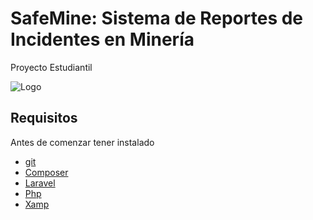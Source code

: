 
# SafeMine: Sistema de Reportes de Incidentes en Minería

Proyecto Estudiantil

![Logo](https://upload.wikimedia.org/wikipedia/commons/thumb/3/36/Logo.min.svg/2560px-Logo.min.svg.png)




## Requisitos
 Antes de comenzar tener instalado

 - [git](https://git-scm.com/downloads)
 - [Composer](https://getcomposer.org/)
 - [Laravel](https://laravel.com/docs/12.x)
 - [Php](https://www.php.net/)
 - [Xamp](https://www.apachefriends.org/es/index.html)
 
